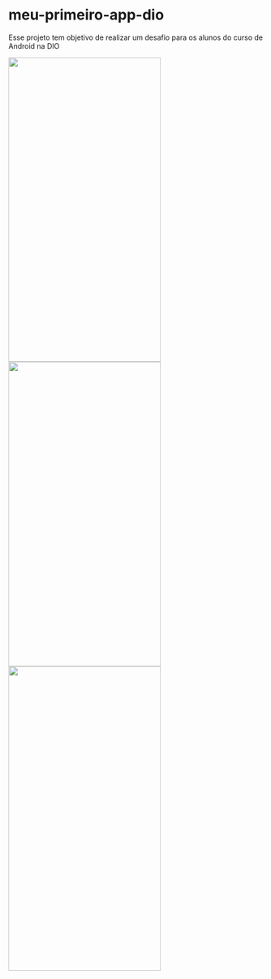 # meu-primeiro-app-dio
Esse projeto tem objetivo de realizar um desafio para os alunos do curso de Android na DIO

<img src="https://github.com/lucascouto91/meu-primeiro-app-dio/assets/42366128/e3a75d74-c205-4a1b-9853-ca366958b043" width="300" height="600"> <img src="https://github.com/lucascouto91/meu-primeiro-app-dio/assets/42366128/b9bdfe06-da23-4fe8-afd9-b0e5574c433a3" width="300" height="600"> <img src="https://github.com/lucascouto91/meu-primeiro-app-dio/assets/42366128/696ed115-76c7-47ec-9e78-127d642db030" width="300" height="600">


